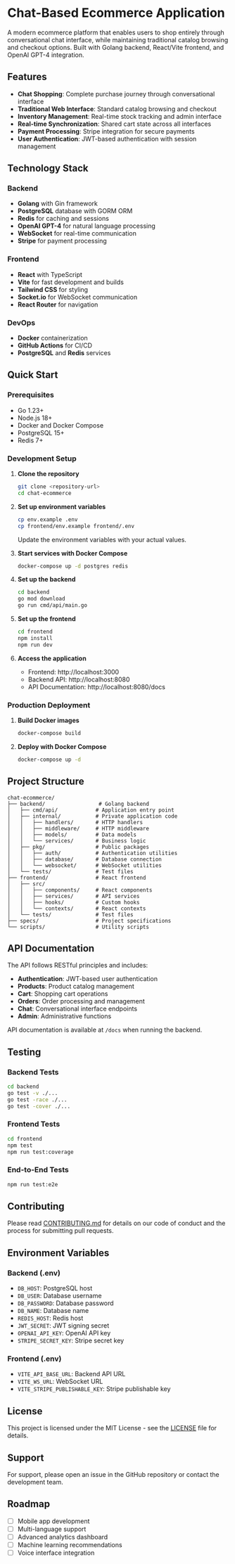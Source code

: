 # Chat-Based Ecommerce Application

A modern ecommerce platform that enables users to shop entirely through conversational chat interface, while maintaining traditional catalog browsing and checkout options. Built with Golang backend, React/Vite frontend, and OpenAI GPT-4 integration.

## Features

- **Chat Shopping**: Complete purchase journey through conversational interface
- **Traditional Web Interface**: Standard catalog browsing and checkout
- **Inventory Management**: Real-time stock tracking and admin interface
- **Real-time Synchronization**: Shared cart state across all interfaces
- **Payment Processing**: Stripe integration for secure payments
- **User Authentication**: JWT-based authentication with session management

## Technology Stack

### Backend
- **Golang** with Gin framework
- **PostgreSQL** database with GORM ORM
- **Redis** for caching and sessions
- **OpenAI GPT-4** for natural language processing
- **WebSocket** for real-time communication
- **Stripe** for payment processing

### Frontend
- **React** with TypeScript
- **Vite** for fast development and builds
- **Tailwind CSS** for styling
- **Socket.io** for WebSocket communication
- **React Router** for navigation

### DevOps
- **Docker** containerization
- **GitHub Actions** for CI/CD
- **PostgreSQL** and **Redis** services

## Quick Start

### Prerequisites
- Go 1.23+
- Node.js 18+
- Docker and Docker Compose
- PostgreSQL 15+
- Redis 7+

### Development Setup

1. **Clone the repository**
   ```bash
   git clone <repository-url>
   cd chat-ecommerce
   ```

2. **Set up environment variables**
   ```bash
   cp env.example .env
   cp frontend/env.example frontend/.env
   ```
   Update the environment variables with your actual values.

3. **Start services with Docker Compose**
   ```bash
   docker-compose up -d postgres redis
   ```

4. **Set up the backend**
   ```bash
   cd backend
   go mod download
   go run cmd/api/main.go
   ```

5. **Set up the frontend**
   ```bash
   cd frontend
   npm install
   npm run dev
   ```

6. **Access the application**
   - Frontend: http://localhost:3000
   - Backend API: http://localhost:8080
   - API Documentation: http://localhost:8080/docs

### Production Deployment

1. **Build Docker images**
   ```bash
   docker-compose build
   ```

2. **Deploy with Docker Compose**
   ```bash
   docker-compose up -d
   ```

## Project Structure

```
chat-ecommerce/
├── backend/                 # Golang backend
│   ├── cmd/api/            # Application entry point
│   ├── internal/           # Private application code
│   │   ├── handlers/       # HTTP handlers
│   │   ├── middleware/     # HTTP middleware
│   │   ├── models/         # Data models
│   │   └── services/       # Business logic
│   ├── pkg/                # Public packages
│   │   ├── auth/           # Authentication utilities
│   │   ├── database/       # Database connection
│   │   └── websocket/      # WebSocket utilities
│   └── tests/              # Test files
├── frontend/               # React frontend
│   ├── src/
│   │   ├── components/     # React components
│   │   ├── services/       # API services
│   │   ├── hooks/          # Custom hooks
│   │   └── contexts/       # React contexts
│   └── tests/              # Test files
├── specs/                  # Project specifications
└── scripts/                # Utility scripts
```

## API Documentation

The API follows RESTful principles and includes:

- **Authentication**: JWT-based user authentication
- **Products**: Product catalog management
- **Cart**: Shopping cart operations
- **Orders**: Order processing and management
- **Chat**: Conversational interface endpoints
- **Admin**: Administrative functions

API documentation is available at `/docs` when running the backend.

## Testing

### Backend Tests
```bash
cd backend
go test -v ./...
go test -race ./...
go test -cover ./...
```

### Frontend Tests
```bash
cd frontend
npm test
npm run test:coverage
```

### End-to-End Tests
```bash
npm run test:e2e
```

## Contributing

Please read [CONTRIBUTING.md](CONTRIBUTING.md) for details on our code of conduct and the process for submitting pull requests.

## Environment Variables

### Backend (.env)
- `DB_HOST`: PostgreSQL host
- `DB_USER`: Database username
- `DB_PASSWORD`: Database password
- `DB_NAME`: Database name
- `REDIS_HOST`: Redis host
- `JWT_SECRET`: JWT signing secret
- `OPENAI_API_KEY`: OpenAI API key
- `STRIPE_SECRET_KEY`: Stripe secret key

### Frontend (.env)
- `VITE_API_BASE_URL`: Backend API URL
- `VITE_WS_URL`: WebSocket URL
- `VITE_STRIPE_PUBLISHABLE_KEY`: Stripe publishable key

## License

This project is licensed under the MIT License - see the [LICENSE](LICENSE) file for details.

## Support

For support, please open an issue in the GitHub repository or contact the development team.

## Roadmap

- [ ] Mobile app development
- [ ] Multi-language support
- [ ] Advanced analytics dashboard
- [ ] Machine learning recommendations
- [ ] Voice interface integration
